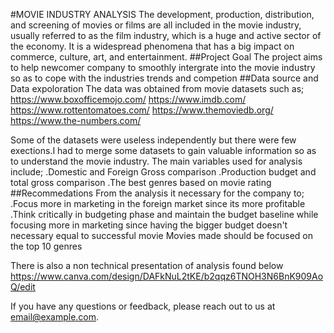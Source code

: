 #MOVIE INDUSTRY ANALYSIS
The development, production, distribution, and screening of movies or films are all included in the movie industry, usually referred to as the film industry, which is a huge and active sector of the economy. It is a widespread phenomena that has a big impact on commerce, culture, art, and entertainment.
##Project Goal
The project aims to help newcomer company to smoothly intergrate into the movie industry so as to cope with the industries trends and competion
##Data source and Data expoloration
The data was obtained from movie datasets such as;
    https://www.boxofficemojo.com/
    https://www.imdb.com/
    https://www.rottentomatoes.com/
    https://www.themoviedb.org/
    https://www.the-numbers.com/ 

Some of the datasets were useless independently but there were few exections.I had to merge some datasets to gain valuable information so as to understand the movie industry. The main variables used for analysis include;
    .Domestic and Foreign Gross comparison
    .Production budget and total gross comparison
    .The best genres based on movie rating
##Recommedations 
From the analysis it necessary for the company to;
    .Focus more in marketing in the foreign market since its more profitable
    .Think critically in budgeting phase and maintain the budget baseline while focusing more in marketing since having the bigger budget doesn't necessary equal to successful movie 
    Movies made should be focused on the top 10 genres 

There is also a non technical presentation of analysis found below
https://www.canva.com/design/DAFkNuL2tKE/b2qqz6TNOH3N6BnK909AoQ/edit

If you have any questions or feedback, please reach out to us at [email@example.com](njugunajames796@gmail.com).



